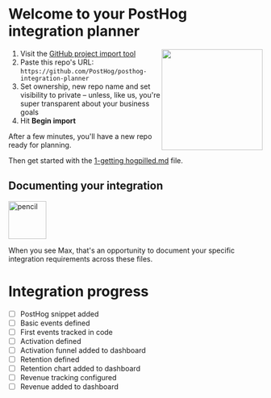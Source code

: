 # Welcome to your PostHog integration planner

<img height= 200 align=right src="https://github.com/user-attachments/assets/ef7fffcb-863d-4895-9c71-a95194cf2095"/>

1. Visit the [GitHub project import tool](https://github.com/new/import)
2. Paste this repo's URL: `https://github.com/PostHog/posthog-integration-planner`
3. Set ownership, new repo name and set visibility to private – unless, like us, you're super transparent about your business goals
4. Hit **Begin import**

After a few minutes, you'll have a new repo ready for planning.

Then get started with the [1-getting hogpilled.md](1-getting%20hogpilled.md) file.

## Documenting your integration

<img alt="pencil" height=75 src="https://github.com/user-attachments/assets/d805b1c4-c11e-4e14-a29d-97f5f7493049"/>
 
When you see Max, that's an opportunity to document your specific integration requirements across these files.

# Integration progress

- [ ] PostHog snippet added
- [ ] Basic events defined
- [ ] First events tracked in code
- [ ] Activation defined
- [ ] Activation funnel added to dashboard
- [ ] Retention defined
- [ ] Retention chart added to dashboard
- [ ] Revenue tracking configured
- [ ] Revenue added to dashboard
